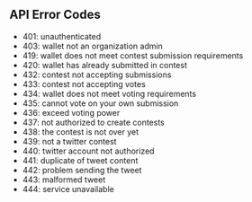 ## API Error Codes

* 401: unauthenticated
* 403: wallet not an organization admin
* 419: wallet does not meet contest submission requirements
* 420: wallet has already submitted in contest
* 432: contest not accepting submissions
* 433: contest not accepting votes
* 434: wallet does not meet voting requirements
* 435: cannot vote on your own submission
* 436: exceed voting power
* 437: not authorized to create contests
* 438: the contest is not over yet
* 439: not a twitter contest
* 440: twitter account not authorized
* 441: duplicate of tweet content
* 442: problem sending the tweet
* 443: malformed tweet
* 444: service unavailable
